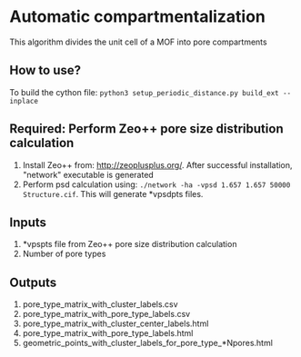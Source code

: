 # Automatic compartmentalization
This algorithm divides the unit cell of a MOF into pore compartments


## How to use?
To build the cython file:
`python3 setup_periodic_distance.py build_ext --inplace`


## Required: Perform Zeo++ pore size distribution calculation
1. Install Zeo++ from: http://zeoplusplus.org/. After successful installation, "network" executable is generated
2. Perform psd calculation using: `./network -ha -vpsd 1.657 1.657 50000 Structure.cif`. This will generate *vpsdpts files.


## Inputs
1. *vpspts file from Zeo++ pore size distribution calculation
2. Number of pore types

## Outputs
1. pore_type_matrix_with_cluster_labels.csv
2. pore_type_matrix_with_pore_type_labels.csv
3. pore_type_matrix_with_cluster_center_labels.html
4. pore_type_matrix_with_pore_type_labels.html
5. geometric_points_with_cluster_labels_for_pore_type_*Npores.html 

